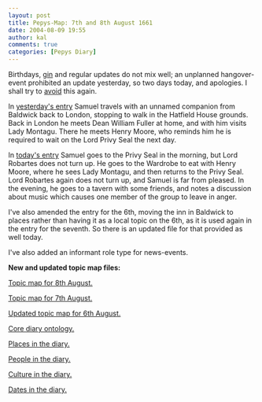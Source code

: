 ```yaml
---
layout: post
title: Pepys-Map: 7th and 8th August 1661
date: 2004-08-09 19:55
author: kal
comments: true
categories: [Pepys Diary]
---
```

<p>Birthdays, <a href="http://en.wikipedia.org/wiki/Gin">gin</a> and regular updates do not mix well; an unplanned hangover-event prohibited an update yesterday, so two days today, and apologies. I shall try to <a href="http://en.wikipedia.org/wiki/Temperance_movement">avoid</a> this again.</p>
<p>In <a href="http://www.pepysdiary.com/archive/1661/08/07/index.php">yesterday's entry</a> Samuel travels with an unnamed companion from Baldwick back to London, stopping to walk in the Hatfield House grounds. Back in London he meets Dean William Fuller at home, and with him visits Lady Montagu. There he meets Henry Moore, who reminds him he is required to wait on the Lord Privy Seal the next day.</p>
<p> In <a href="http://www.pepysdiary.com/archive/1661/08/08/index.php">today's entry</a> Samuel goes to the Privy Seal in the morning, but Lord Robartes does not turn up. He goes to the Wardrobe to eat with Henry Moore, where he sees Lady Montagu, and then returns to the Privy Seal.  Lord Robartes again does not turn up, and Samuel is far from pleased.  In the evening, he goes to a tavern with some friends, and notes a discussion about music which causes one member of the group to leave in anger.</p>

<!--more-->
<p>I've also amended the entry for the 6th, moving the inn in Baldwick to places rather than having it as a local topic on the 6th, as it is used again in the entry for the seventh.  So there is an updated file for that provided as well today.</p>
<p>I've also added an informant role type for news-events.</p>
<p><b>New and updated topic map files:</b></p>
<p><a href="http://www.techquila.com/blog/archives/16610808.ltm">Topic map for 8th August.</a></p>
<p><a href="http://www.techquila.com/blog/archives/16610807.ltm">Topic map for 7th August.</a></p>
<p><a href="http://www.techquila.com/blog/archives/16610807.ltm">Updated topic map for 6th August.</a></p>
<p><a href="http://www.techquila.com/blog/archives/pepys-diary-ontology.ltm">Core diary ontology.</a></p>
<p><a href="http://www.techquila.com/blog/archives/pepys-diary-places.ltm">Places in the diary.</a></p>
<p><a href="http://www.techquila.com/blog/archives/pepys-diary-people.ltm">People in the diary.</a></p>
<p><a href="http://www.techquila.com/blog/archives/pepys-diary-culture.ltm">Culture in the diary.</a></p>
<p><a href="http://www.techquila.com/blog/archives/pepys-diary-dates.ltm">Dates in the diary.</a></p>

